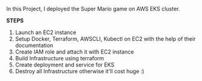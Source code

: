 In this Project, I deployed the Super Mario game on AWS EKS cluster.

**STEPS**
1. Launch an EC2 instance
2.  Setup Docker, Terraform, AWSCLI, Kubectl on EC2 with the help of their documentation
3.  Create IAM role and attach it with EC2 instance
4.  Build Infrastructure using terraform
5.  Create deployment and service for EKS
6.  Destroy all Infrastructure otherwise it'll cost huge :)
   
